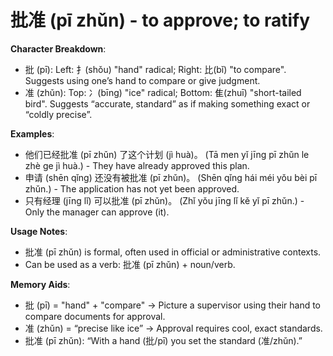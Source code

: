 # **批准 (pī zhǔn) - to approve; to ratify**

**Character Breakdown**:  
- 批 (pī): Left: 扌(shǒu) "hand" radical; Right: 比(bǐ) "to compare". Suggests using one’s hand to compare or give judgment.  
- 准 (zhǔn): Top: 冫(bīng) "ice" radical; Bottom: 隹(zhuī) "short-tailed bird". Suggests “accurate, standard” as if making something exact or “coldly precise”.

**Examples**:  
- 他们已经批准 (pī zhǔn) 了这个计划 (jì huà)。 (Tā men yǐ jīng pī zhǔn le zhè ge jì huà.) - They have already approved this plan.  
- 申请 (shēn qǐng) 还没有被批准 (pī zhǔn)。 (Shēn qǐng hái méi yǒu bèi pī zhǔn.) - The application has not yet been approved.  
- 只有经理 (jīng lǐ) 可以批准 (pī zhǔn)。 (Zhǐ yǒu jīng lǐ kě yǐ pī zhǔn.) - Only the manager can approve (it).

**Usage Notes**:  
- 批准 (pī zhǔn) is formal, often used in official or administrative contexts.  
- Can be used as a verb: 批准 (pī zhǔn) + noun/verb.

**Memory Aids**:  
- 批 (pī) = "hand" + "compare" → Picture a supervisor using their hand to compare documents for approval.  
- 准 (zhǔn) = “precise like ice” → Approval requires cool, exact standards.  
- 批准 (pī zhǔn): “With a hand (批/pī) you set the standard (准/zhǔn).”